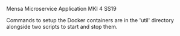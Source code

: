 Mensa Microservice Application MKI 4 SS19

Commands to setup the Docker containers are in the 'util' directory alongside two scripts to start and stop them.
